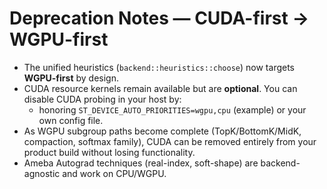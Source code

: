 # Deprecation Notes — CUDA-first → WGPU-first

- The unified heuristics (`backend::heuristics::choose`) now targets **WGPU-first** by design.
- CUDA resource kernels remain available but are **optional**. You can disable CUDA probing in your host by:
  - honoring `ST_DEVICE_AUTO_PRIORITIES=wgpu,cpu` (example) or your own config file.
- As WGPU subgroup paths become complete (TopK/BottomK/MidK, compaction, softmax family),
  CUDA can be removed entirely from your product build without losing functionality.
- Ameba Autograd techniques (real-index, soft-shape) are backend-agnostic and work on CPU/WGPU.
